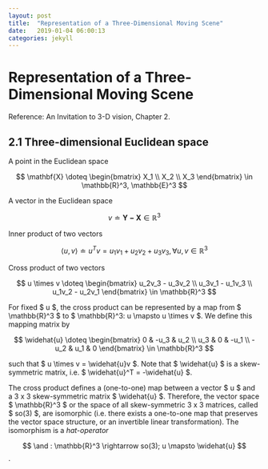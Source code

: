 ```yaml
---
layout: post
title:  "Representation of a Three-Dimensional Moving Scene"
date:   2019-01-04 06:00:13
categories: jekyll
---
```


# Representation of a Three-Dimensional Moving Scene

Reference: An Invitation to 3-D vision, Chapter 2. 

## 2.1 Three-dimensional Euclidean space

A point in the Euclidean space

$$ \mathbf{X} \doteq \begin{bmatrix} X_1 \\ X_2 \\ X_3 \end{bmatrix} \in \mathbb{R}^3,   \mathbb{E}^3 $$

A vector in the Euclidean space

$$ v \doteq \mathbf{Y - X} \in \mathbb{R}^3$$

Inner product of two vectors

$$ \left\langle u,v \right\rangle \doteq u^Tv = u_1 v_1 + u_2 v_2 + u_3 v_3, \forall u,v \in \mathbb{R}^3 $$

Cross product of two vectors

$$ u \times v \doteq \begin{bmatrix} u_2v_3 - u_3v_2 \\ u_3v_1 - u_1v_3 \\ u_1v_2 - u_2v_1 \end{bmatrix} \in \mathbb{R}^3  $$

For fixed $ u $, the cross product can be represented by a map from $ \mathbb{R}^3 $  to $ \mathbb{R}^3: u \mapsto u \times v $. We define this mapping matrix by 

$$ \widehat{u} \doteq  \begin{bmatrix} 0 & -u_3 & u_2 \\ u_3 & 0 & -u_1 \\ -u_2 & u_1 & 0 \end{bmatrix} \in \mathbb{R}^3 $$

such that $ u \times v = \widehat{u}v $. Note that $ \widehat{u} $ is a skew-symmetric matrix, i.e. $ \widehat{u}^T = -\widehat{u} $.   

The cross product defines a (one-to-one) map between a vector $ u $ and a 3 x 3 skew-symmetric matrix $ \widehat{u} $. Therefore, the vector space $ \mathbb{R}^3 $ or the space of all skew-symmetric 3 x 3 matrices, called $ so(3) $, are isomorphic (i.e. there exists a one-to-one map that preserves the vector space structure, or an invertible linear transformation). The isomorphism is a *hat-operator*

$$ \and : \mathbb{R}^3 \rightarrow so(3); u \mapsto \widehat{u} $$.
